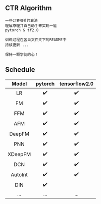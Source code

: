 ## CTR Algorithm

    一些CTR相关的算法
    理解原理并自己动手来实现一遍
    pytorch & tf2.0
    
    训练过程在各自文件夹下的README中
    持续更新 ...
    
    保持一颗学徒的心！
    

## Schedule

|  Model  | pytorch | tensorflow2.0 |
| :-----: | :-----: | :-----------: |
|   LR    |    :heavy_check_mark:     |        :heavy_check_mark:       |
|   FM    |     :heavy_check_mark:    |        :heavy_check_mark:       |
|   FFM   |      :heavy_check_mark:   |        :heavy_check_mark:       |
|   AFM   |     :heavy_check_mark:    |        :heavy_check_mark:       |
| DeepFM  |      :heavy_check_mark:   |        :heavy_check_mark:       |
|   PNN   |     :heavy_check_mark:    |          :heavy_check_mark:     |
| XDeepFM |      :heavy_check_mark:   |           :heavy_check_mark:    |
|   DCN   |      :heavy_check_mark:   |        :heavy_check_mark:     |
|  AutoInt | :heavy_check_mark:  | :heavy_check_mark:   |
|  DIN | :heavy_check_mark:  |  |
|  ... |  ...  |  ...  |

